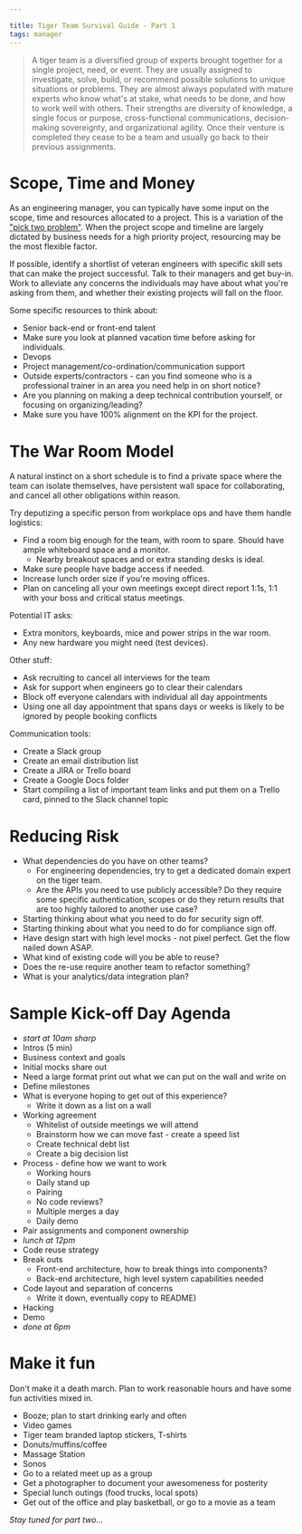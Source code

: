```yaml
---

title: Tiger Team Survival Guide - Part 1
tags: manager
---
```



> A tiger team is a diversified group of experts brought together for a single project, need, or event. They are usually assigned to investigate, solve, build, or recommend possible solutions to unique situations or problems. They are almost always populated with mature experts who know what's at stake, what needs to be done, and how to work well with others. Their strengths are diversity of knowledge, a single focus or purpose, cross-functional communications, decision-making sovereignty, and organizational agility. Once their venture is completed they cease to be a team and usually go back to their previous assignments.


# Scope, Time and Money

As an engineering manager, you can typically have some input on the scope, time and resources allocated to a project. This is a variation of the ["pick two problem"](https://en.wikipedia.org/wiki/Project_management_triangle#.22Pick_any_two.22). When the project scope and timeline are largely dictated by business needs for a high priority project, resourcing may be the most flexible factor.

If possible, identify a shortlist of veteran engineers with specific skill sets that can make the project successful. Talk to their managers and get buy-in. Work to alleviate any concerns the individuals may have about what you're asking from them, and whether their existing projects will fall on the floor.

Some specific resources to think about:

- Senior back-end or front-end talent
- Make sure you look at planned vacation time before asking for individuals.
- Devops
- Project management/co-ordination/communication support
- Outside experts/contractors - can you find someone who is a professional trainer in an area you need help in on short notice?
- Are you planning on making a deep technical contribution yourself, or focusing on organizing/leading?
- Make sure you have 100% alignment on the KPI for the project.

# The War Room Model

A natural instinct on a short schedule is to find a private space where the team can isolate themselves, have persistent wall space for collaborating, and cancel all other obligations within reason.

Try deputizing a specific person from workplace ops and have them handle logistics:

- Find a room big enough for the team, with room to spare. Should have ample whiteboard space and a monitor.
  - Nearby breakout spaces and or extra standing desks is ideal.
- Make sure people have badge access if needed.
- Increase lunch order size if you're moving offices.
- Plan on canceling all your own meetings except direct report 1:1s, 1:1 with your boss and critical status meetings.

Potential IT asks:

- Extra monitors, keyboards, mice and power strips in the war room.
- Any new hardware you might need (test devices).

Other stuff:

- Ask recruiting to cancel all interviews for the team
- Ask for support when engineers go to clear their calendars
- Block off everyone calendars with individual all day appointments
- Using one all day appointment that spans days or weeks is likely to be ignored by people booking conflicts

Communication tools:

- Create a Slack group
- Create an email distribution list
- Create a JIRA or Trello board
- Create a Google Docs folder
- Start compiling a list of important team links and put them on a Trello card, pinned to the Slack channel topic

# Reducing Risk

- What dependencies do you have on other teams?
  - For engineering dependencies, try to get a dedicated domain expert on the tiger team.
  - Are the APIs you need to use publicly accessible? Do they require some specific authentication, scopes or do they return results that are too highly tailored to another use case?
- Starting thinking about what you need to do for security sign off.
- Starting thinking about what you need to do for compliance sign off.
- Have design start with high level mocks - not pixel perfect. Get the flow nailed down ASAP.
- What kind of existing code will you be able to reuse?
- Does the re-use require another team to refactor something?
- What is your analytics/data integration plan?

# Sample Kick-off Day Agenda

- *start at 10am sharp*
- Intros (5 min)
- Business context and goals
- Initial mocks share out
- Need a large format print out what we can put on the wall and write on
- Define milestones
- What is everyone hoping to get out of this experience?
  - Write it down as a list on a wall
- Working agreement
  - Whitelist of outside meetings we will attend
  - Brainstorm how we can move fast - create a speed list
  - Create technical debt list
  - Create a big decision list
- Process - define how we want to work
  - Working hours
  - Daily stand up
  - Pairing
  - No code reviews?
  - Multiple merges a day
  - Daily demo
- Pair assignments and component ownership
- *lunch at 12pm*
- Code reuse strategy
- Break outs
  - Front-end architecture, how to break things into components?
  - Back-end architecture, high level system capabilities needed
- Code layout and separation of concerns
  - Write it down, eventually copy to README)
- Hacking
- Demo
- *done at 6pm*

# Make it fun

Don't make it a death march. Plan to work reasonable hours and have some fun activities mixed in.

- Booze; plan to start drinking early and often
- Video games
- Tiger team branded laptop stickers, T-shirts
- Donuts/muffins/coffee
- Massage Station
- Sonos
- Go to a related meet up as a group
- Get a photographer to document your awesomeness for posterity
- Special lunch outings (food trucks, local spots)
- Get out of the office and play basketball, or go to a movie as a team

*Stay tuned for part two...*
